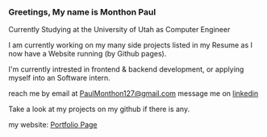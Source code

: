 ### Greetings, My name is Monthon Paul

Currently Studying at the University of Utah as Computer Engineer

I am currently working on my many side projects listed in my Resume as I now have a Website running (by Github pages).

I'm currently intrested in frontend & backend development, or applying myself into an Software intern. 

reach me by email at PaulMonthon127@gmail.com message me on <a href="https://www.linkedin.com/in/monthon-paul-47a8a323a/">linkedin</a>

Take a look at my projects on my github if there is any.

my website: <a href="https://monthonpaul.dev/">Portfolio Page</a>

<!---
Monthon-Paul/Monthon-Paul is a ✨ special ✨ repository because its `README.md` (this file) appears on your GitHub profile.
You can click the Preview link to take a look at your changes.
--->
